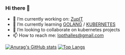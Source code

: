 ### Hi there 👋


- 🔭 I’m currently working on: [ZupIT]
- 🌱 I’m currently learning  [GOLANG] / [KUBERNETES]
- 👯 I’m looking to collaborate on  kubernetes projects
- 📫 How to reach me: lopthalles@gmail.com



[![Anurag's GitHub stats](https://github-readme-stats.vercel.app/api?username=thalleslmf)](https://github.com/anuraghazra/github-readme-stats)
[![Top Langs](https://github-readme-stats.vercel.app/api/top-langs/?username=thalleslmf)](https://github.com/anuraghazra/github-readme-stats)


[ZupIT]:https://github.com/ZupIT
[GOLANG]:https://tour.golang.org/welcome/1
[KUBERNETES]:https://kubernetes.io/
